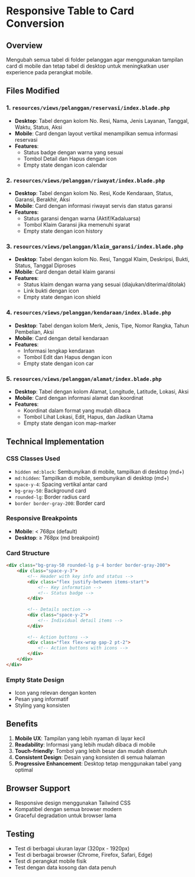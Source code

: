 # Responsive Table to Card Conversion

## Overview
Mengubah semua tabel di folder pelanggan agar menggunakan tampilan card di mobile dan tetap tabel di desktop untuk meningkatkan user experience pada perangkat mobile.

## Files Modified

### 1. `resources/views/pelanggan/reservasi/index.blade.php`
- **Desktop**: Tabel dengan kolom No. Resi, Nama, Jenis Layanan, Tanggal, Waktu, Status, Aksi
- **Mobile**: Card dengan layout vertikal menampilkan semua informasi reservasi
- **Features**: 
  - Status badge dengan warna yang sesuai
  - Tombol Detail dan Hapus dengan icon
  - Empty state dengan icon calendar

### 2. `resources/views/pelanggan/riwayat/index.blade.php`
- **Desktop**: Tabel dengan kolom No. Resi, Kode Kendaraan, Status, Garansi, Berakhir, Aksi
- **Mobile**: Card dengan informasi riwayat servis dan status garansi
- **Features**:
  - Status garansi dengan warna (Aktif/Kadaluarsa)
  - Tombol Klaim Garansi jika memenuhi syarat
  - Empty state dengan icon history

### 3. `resources/views/pelanggan/klaim_garansi/index.blade.php`
- **Desktop**: Tabel dengan kolom No. Resi, Tanggal Klaim, Deskripsi, Bukti, Status, Tanggal Diproses
- **Mobile**: Card dengan detail klaim garansi
- **Features**:
  - Status klaim dengan warna yang sesuai (diajukan/diterima/ditolak)
  - Link bukti dengan icon
  - Empty state dengan icon shield

### 4. `resources/views/pelanggan/kendaraan/index.blade.php`
- **Desktop**: Tabel dengan kolom Merk, Jenis, Tipe, Nomor Rangka, Tahun Pembelian, Aksi
- **Mobile**: Card dengan detail kendaraan
- **Features**:
  - Informasi lengkap kendaraan
  - Tombol Edit dan Hapus dengan icon
  - Empty state dengan icon car

### 5. `resources/views/pelanggan/alamat/index.blade.php`
- **Desktop**: Tabel dengan kolom Alamat, Longitude, Latitude, Lokasi, Aksi
- **Mobile**: Card dengan informasi alamat dan koordinat
- **Features**:
  - Koordinat dalam format yang mudah dibaca
  - Tombol Lihat Lokasi, Edit, Hapus, dan Jadikan Utama
  - Empty state dengan icon map-marker

## Technical Implementation

### CSS Classes Used
- `hidden md:block`: Sembunyikan di mobile, tampilkan di desktop (md+)
- `md:hidden`: Tampilkan di mobile, sembunyikan di desktop (md+)
- `space-y-4`: Spacing vertikal antar card
- `bg-gray-50`: Background card
- `rounded-lg`: Border radius card
- `border border-gray-200`: Border card

### Responsive Breakpoints
- **Mobile**: < 768px (default)
- **Desktop**: ≥ 768px (md breakpoint)

### Card Structure
```html
<div class="bg-gray-50 rounded-lg p-4 border border-gray-200">
    <div class="space-y-3">
        <!-- Header with key info and status -->
        <div class="flex justify-between items-start">
            <!-- Key information -->
            <!-- Status badge -->
        </div>
        
        <!-- Details section -->
        <div class="space-y-2">
            <!-- Individual detail items -->
        </div>
        
        <!-- Action buttons -->
        <div class="flex flex-wrap gap-2 pt-2">
            <!-- Action buttons with icons -->
        </div>
    </div>
</div>
```

### Empty State Design
- Icon yang relevan dengan konten
- Pesan yang informatif
- Styling yang konsisten

## Benefits

1. **Mobile UX**: Tampilan yang lebih nyaman di layar kecil
2. **Readability**: Informasi yang lebih mudah dibaca di mobile
3. **Touch-friendly**: Tombol yang lebih besar dan mudah disentuh
4. **Consistent Design**: Desain yang konsisten di semua halaman
5. **Progressive Enhancement**: Desktop tetap menggunakan tabel yang optimal

## Browser Support
- Responsive design menggunakan Tailwind CSS
- Kompatibel dengan semua browser modern
- Graceful degradation untuk browser lama

## Testing
- Test di berbagai ukuran layar (320px - 1920px)
- Test di berbagai browser (Chrome, Firefox, Safari, Edge)
- Test di perangkat mobile fisik
- Test dengan data kosong dan data penuh 